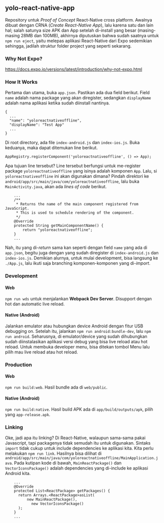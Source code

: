 ## yolo-react-native-app
Repository untuk *Proof of Concept* React-Native cross platform. Awalnya dibuat dengan CRNA (*Create React-Native App*), lalu karena satu dan lain hal; salah satunya size APK dan App setelah di-install yang besar (masing-masing 28MB dan 100MB), akhirnya diputuskan bahwa sudah saatnya untuk `npm run eject`, yaitu melepas aplikasi React-Native dari Expo sedemikian sehingga, jadilah struktur folder project yang seperti sekarang.

### Why Not Expo?
https://docs.expo.io/versions/latest/introduction/why-not-expo.html

### How It Works
Pertama dan utama, buka `app.json`. Pastikan ada dua field berikut. Field `name` adalah nama package yang akan diregister, sedangkan `displayName` adalah nama aplikasi ketika sudah diinstall nantinya.

```
{
  ...
  "name": "yoloreactnativeoffline",
  "displayName": "Test App"
  ...
}
```

Di root directory, ada file `index-android.js` dan `index-ios.js`. Buka keduanya, maka dapat ditemukan line berikut.

```
AppRegistry.registerComponent('yoloreactnativeoffline', () => App);
```

Apa tujuan line tersebut? Line tersebut berfungsi untuk me-register package `yoloreactnativeoffline` yang isinya adalah komponen `App`. Lalu, si `yoloreactnativeoffline` ini akan digunakan dimana? Pindah direktori ke `android/app/src/main/java/com/yoloreactnativeoffline`, lalu buka `MainActivity.java`, akan ada *lines of code* berikut.

```
    ...
    /**
     * Returns the name of the main component registered from JavaScript.
     * This is used to schedule rendering of the component.
     */
    @Override
    protected String getMainComponentName() {
        return "yoloreactnativeoffline";
    }
    ...
```

Nah, itu yang di-*return* sama kan seperti dengan field `name` yang ada di `app.json`, begitu juga dengan yang sudah diregister di `index-android.js` dan `index-ios.js`. Demikian alurnya, untuk mulai development, bisa langsung ke `./App.js`, lalu ikuti saja branching komponen-komponen yang di-*import*.

### Development
#### Web
`npm run wds` untuk menjalankan **Webpack Dev Server**. Disupport dengan hot dan automatic live reload.

#### Native (Android)
Jalankan emulator atau hubungkan device Android dengan fitur USB debugging on. Setelah itu, jalankan `npm run android:bundle-dev`, lalu `npm run android`. Seharusnya, di emulator/device yang sudah dihubungkan sudah diinstalasikan aplikasi versi debug yang bisa live reload atau hot reload. Untuk membuka developer menu, bisa ditekan tombol Menu lalu pilih mau live reload atau hot reload.

### Production
#### Web
`npm run build:web`. Hasil bundle ada di `web/public`.

#### Native (Android)
`npm run build:native`. Hasil build APK ada di `app/build/outputs/apk`, pilih yang `app-release.apk`.

### Linking
Oke, jadi apa itu linking? Di React-Native, walaupun sama-sama pakai Javascript, tapi packagenya tidak semudah itu untuk digunakan. Sintaks `import` tidak cukup untuk include dependencies ke aplikasi kita. Kita perlu melakukan `npm run link`. Hasilnya bisa dilihat di `android/app/src/main/java/com/yoloreactnativeoffline/MainApplication.java`. Pada kutipan kode di bawah, `MainReactPackage()` dan `VectorIconsPackage()` adalah dependencies yang di-include ke aplikasi Android kita.

```
    ...
    @Override
    protected List<ReactPackage> getPackages() {
      return Arrays.<ReactPackage>asList(
          new MainReactPackage(),
            new VectorIconsPackage()
      );
    }
    ...
```
